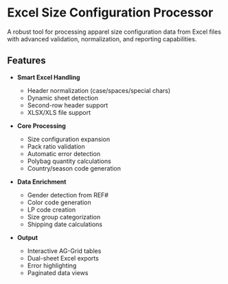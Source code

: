 # Excel Size Configuration Processor

A robust tool for processing apparel size configuration data from Excel files with advanced validation, normalization, and reporting capabilities.

## Features

- **Smart Excel Handling**

  - Header normalization (case/spaces/special chars)
  - Dynamic sheet detection
  - Second-row header support
  - XLSX/XLS file support

- **Core Processing**

  - Size configuration expansion
  - Pack ratio validation
  - Automatic error detection
  - Polybag quantity calculations
  - Country/season code generation

- **Data Enrichment**

  - Gender detection from REF#
  - Color code generation
  - LP code creation
  - Size group categorization
  - Shipping date calculations

- **Output**
  - Interactive AG-Grid tables
  - Dual-sheet Excel exports
  - Error highlighting
  - Paginated data views
